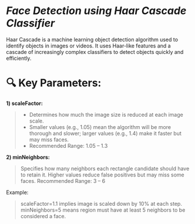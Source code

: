 # *Face Detection using Haar Cascade Classifier*

Haar Cascade is a machine learning object detection algorithm used to identify objects in images or videos. It uses Haar-like features and a cascade of increasingly complex classifiers to detect objects quickly and efficiently.

# 🔍 Key Parameters:
**1) scaleFactor:**
> - Determines how much the image size is reduced at each image scale.
> - Smaller values (e.g., 1.05) mean the algorithm will be more thorough and slower; larger values (e.g., 1.4) make it faster but may miss faces.
> - Recommended Range: 1.05 – 1.3

**2) minNeighbors:**
> Specifies how many neighbors each rectangle candidate should have to retain it.
> Higher values reduce false positives but may miss some faces.
> Recommended Range: 3 – 6

Example:
> scaleFactor=1.1 implies image is scaled down by 10% at each step.
> minNeighbors=5 means region must have at least 5 neighbors to be considered a face.
